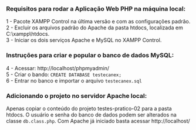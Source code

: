 ### Requisitos para rodar a Aplicação Web PHP na máquina local:

1 - Pacote XAMPP Control na última versão e com as configurações padrão.<br>
2 - Excluir os arquivos padrão do Apache da pasta htdocs, localizada em C:\xampp\htdocs. <br>
3 - Iniciar os dois serviços Apache e MySQL no XAMPP Control.

### Instruções para criar e popular o banco de dados MySQL:

4 - Acessar: http://localhost/phpmyadmin/ <br>
5 - Criar o bando: `CREATE DATABASE testecanex;` <br>
6 - Entrar no banco e importar o arquivo `testecanex.sql`

### Adicionando o projeto no servidor Apache local:

Apenas copiar o conteúdo do projeto testes-pratico-02 para a pasta htdocs.
O usuário e senha do banco de dados podem ser alterados na classe `db.class.php`.
Com Apache já iniciado basta acessar http://localhost/
